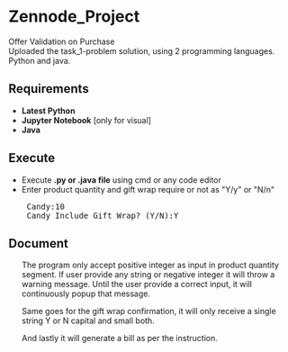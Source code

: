 # Zennode_Project
Offer Validation on Purchase<br>
Uploaded the task_1-problem solution, using 2 programming languages. Python and java.
## Requirements
<ul>
  
<li><strong>Latest Python</strong></li>
<li><strong>Jupyter Notebook</strong> [only for visual]</li>
<li><strong>Java</strong></li>

</ul>


## Execute
<ul>
<li>Execute <strong>.py or .java file</strong> using cmd or any code editor</li>
<li>Enter product quantity and gift wrap require or not as "Y/y" or "N/n"</li>
<pre>
 Candy:10
 Candy Include Gift Wrap? (Y/N):Y
</pre>
</ul>

## Document
<ul>
  <p>
    The program only accept positive integer as input in product quantity segment.
    If user provide any string or negative integer it will throw a warning message.
    Until the user provide a correct input, it will continuously popup that message.
  </p>
  <p>
    Same goes for the gift wrap confirmation, it will only receive a single string Y or N capital and small both.
  </p>
    And lastly it will generate a bill as per the instruction.
</ul>
